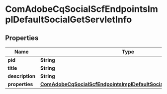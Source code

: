 
# ComAdobeCqSocialScfEndpointsImplDefaultSocialGetServletInfo

## Properties
Name | Type | Description | Notes
------------ | ------------- | ------------- | -------------
**pid** | **String** |  |  [optional]
**title** | **String** |  |  [optional]
**description** | **String** |  |  [optional]
**properties** | [**ComAdobeCqSocialScfEndpointsImplDefaultSocialGetServletProperties**](ComAdobeCqSocialScfEndpointsImplDefaultSocialGetServletProperties.md) |  |  [optional]



